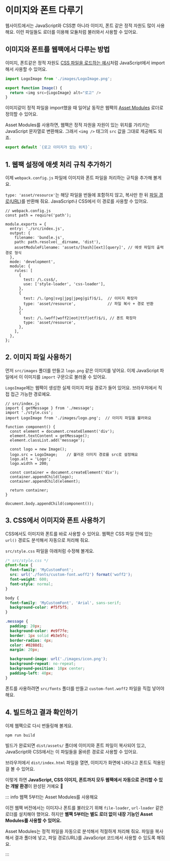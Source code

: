 # 이미지와 폰트 다루기

웹사이트에서는 JavaScript와 CSS뿐 아니라 이미지, 폰트 같은 정적 자원도 많이 사용해요. 이런 파일들도 로더를 이용해 모듈처럼 불러와서 사용할 수 있어요.

## 이미지와 폰트를 웹팩에서 다루는 방법

이미지, 폰트같은 정적 자원도 [CSS 파일을 로드하는 예시](./css.md)처럼 JavaScript에서 import해서 사용할 수 있어요.

```typescript
import LogoImage from './images/LogoImage.png';

export function Image() {
  return <img src={LogoImage} alt="로고" />
}
```

이미지같이 정적 파일을 import했을 때 일어날 동작은 웹팩의 [Asset Modules](https://webpack.js.org/guides/asset-modules/) 로더로 정의할 수 있어요.

Asset Modules를 사용하면, 웹팩은 정적 자원을 자원이 있는 위치를 가리키는 JavaScript 문자열로 변환해요. 
그래서 `<img />` 태그의 `src` 값을 그대로 제공해도 되죠.

```typescript
export default `{로고 이미지가 있는 위치}`;
```

## 1. 웹팩 설정에 애셋 처리 규칙 추가하기

이제 `webpack.config.js` 파일에 이미지와 폰트 파일을 처리하는 규칙을 추가해 볼게요.

`type: 'asset/resource'`는 해당 파일을 번들에 포함하지 않고, 복사만 한 뒤 [파일 경로(URL)](../deep-dive/bundling-process/resolution.html#파일시스템-경로)를 반환해 줘요. JavaScript나 CSS에서 이 경로를 사용할 수 있어요.

```javascript{18-25}
// webpack.config.js
const path = require('path');

module.exports = {
  entry: './src/index.js',
  output: {
    filename: 'bundle.js',
    path: path.resolve(__dirname, 'dist'),
    assetModuleFilename: 'assets/[hash][ext][query]', // 에셋 파일의 출력 경로 형식
  },
  mode: 'development',
  module: {
    rules: [
      {
        test: /\.css$/,
        use: ['style-loader', 'css-loader'],
      },
      {
        test: /\.(png|svg|jpg|jpeg|gif)$/i,  // 이미지 확장자
        type: 'asset/resource',              // 파일 복사 + 경로 반환
      },
      {
        test: /\.(woff|woff2|eot|ttf|otf)$/i, // 폰트 확장자
        type: 'asset/resource',
      },
    ],
  },
};
```

## 2. 이미지 파일 사용하기

먼저 `src/images` 폴더를 만들고 `logo.png` 같은 이미지를 넣어요. 이제 JavaScript 파일에서 이 이미지를 `import` 구문으로 불러올 수 있어요.

`LogoImage`에는 웹팩이 생성한 실제 이미지 파일 경로가 들어 있어요. 브라우저에서 직접 접근 가능한 경로예요.

```javascript{4}
// src/index.js
import { getMessage } from './message';
import './style.css';
import LogoImage from './images/logo.png';  // 이미지 파일을 불러와요

function component() {
  const element = document.createElement('div');
  element.textContent = getMessage();
  element.classList.add('message');

  const logo = new Image();
  logo.src = LogoImage;    // 불러온 이미지 경로를 src로 설정해요
  logo.alt = 'Logo';
  logo.width = 200;

  const container = document.createElement('div');
  container.appendChild(logo);
  container.appendChild(element);

  return container;
}

document.body.appendChild(component());
```

## 3. CSS에서 이미지와 폰트 사용하기

CSS에서도 이미지와 폰트를 바로 사용할 수 있어요. 웹팩은 CSS 파일 안에 있는 `url()` 경로도 분석해서 자동으로 처리해 줘요.

`src/style.css` 파일을 아래처럼 수정해 볼게요.

```css
/* src/style.css */
@font-face {
  font-family: 'MyCustomFont';
  src: url('./fonts/custom-font.woff2') format('woff2');
  font-weight: 600;
  font-style: normal;
}

body {
  font-family: 'MyCustomFont', 'Arial', sans-serif;
  background-color: #f5f5f5;
}

.message {
  padding: 20px;
  background-color: #e9f7fe;
  border: 1px solid #b3e5fc;
  border-radius: 4px;
  color: #0288d1;
  margin: 20px;

  background-image: url('./images/icon.png');
  background-repeat: no-repeat;
  background-position: 10px center;
  padding-left: 40px;
}
```

폰트를 사용하려면 `src/fonts` 폴더를 만들고 `custom-font.woff2` 파일을 직접 넣어야 해요.

## 4. 빌드하고 결과 확인하기

이제 웹팩으로 다시 번들링해 볼게요.

```bash
npm run build
```

빌드가 완료되면 `dist/assets/` 폴더에 이미지와 폰트 파일이 복사되어 있고, JavaScript와 CSS에서는 이 파일들을 올바른 경로로 사용할 수 있어요.

브라우저에서 `dist/index.html` 파일을 열면, 이미지가 화면에 나타나고 폰트도 적용된 걸 볼 수 있어요.

이렇게 하면 **JavaScript, CSS 이미지, 폰트까지 모두 웹팩에서 자동으로 관리할 수 있는 개발 환경**이 완성된 거예요 🎉

::: info 웹팩 5부터는 Asset Modules를 사용해요

이전 웹팩 버전에서는 이미지나 폰트를 불러오기 위해 `file-loader`, `url-loader` 같은 로더를 설치해야 했어요. 하지만 **웹팩 5부터는 별도 로더 없이 내장 기능인 Asset Modules를 사용할 수 있어요.**

Asset Modules는 정적 파일을 자동으로 분석해서 적절하게 처리해 줘요. 파일을 복사해서 결과 폴더에 넣고, 파일 경로(URL)를 JavaScript 코드에서 사용할 수 있도록 해줘요.

:::